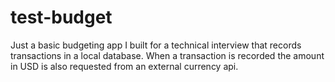 # test-budget

Just a basic budgeting app I built for a technical interview that records transactions in a local database. 
When a transaction is recorded the amount in USD is also requested from an external currency api.
